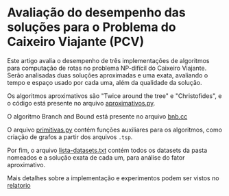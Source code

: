 # Avaliação do desempenho das soluções para o Problema do Caixeiro Viajante (PCV)
Este artigo avalia o desempenho de três implementações de algoritmos para computação de rotas no problema NP-difícil do Caixeiro Viajante. Serão analisadas duas soluções aproximadas e uma exata, avaliando o tempo e espaço usado por cada uma, além da qualidade da solução.

Os algoritmos aproximativos são "Twice around the tree" e "Christofides", e o código está presente no arquivo [aproximativos.py](algoritmos/aproximativos.py).

O algoritmo Branch and Bound está presente no arquivo [bnb.cc](algoritmos/bnb.cc)

O arquivo [primitivas.py](algoritmos/primitivas.py) contém funções auxiliares para os algoritmos, como criação de grafos a partir dos arquivos ```.tsp```.

Por fim, o arquivo [lista-datasets.txt](lista-datasets.txt) contém todos os datasets da pasta nomeados e a solução exata de cada um, para análise do fator aproximativo.

Mais detalhes sobre a implementação e experimentos podem ser vistos no [relatorio](artigo.pdf)